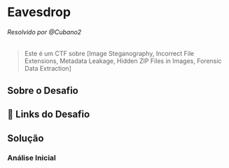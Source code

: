 # Eavesdrop
###### Resolvido por @Cubano2
> Este é um CTF sobre [Image Steganography, Incorrect File Extensions, Metadata Leakage, Hidden ZIP Files in Images, Forensic Data Extraction]  

## Sobre o Desafio  


## 🔗 Links do Desafio



## Solução  



### Análise Inicial  

